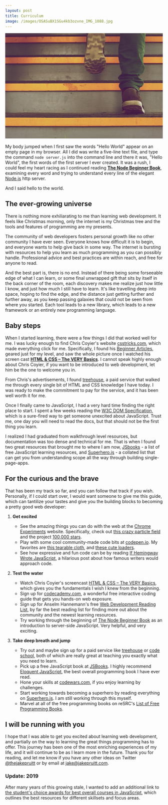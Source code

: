 ```yaml
---
layout: post
title: Curriculum
image: /images/OSASuBX1SGu4kb3ozvne_IMG_1088.jpg
---
```


![](/images/OSASuBX1SGu4kb3ozvne_IMG_1088.jpg)

My body jumped when I first saw the words "Hello World" appear on an empty page in my browser.  All I did was write a five-line text file, and type the command `node server.js` into the command line and there it was, "Hello World", the first words of the first server I ever created.  It was a rush, I could feel my heart racing as I continued reading [**The Node Beginner Book**](http://www.nodebeginner.org/), examining every word and trying to understand every line of the elegant [Node.js](http://nodejs.org/) http server.

And I said hello to the world.

## The ever-growing universe

There is nothing more exhiliarating to me than learning web development. It feels like Christmas morning, only the internet is my Christmas tree and the tools and features of programming are my presents.

The community of web developers fosters personal growth like no other community I have ever seen. Everyone knows how difficult it is to begin, and everyone wants to help give back in some way. The internet is bursting with resources to help you learn as much programming as you can possibly handle. Professional advice and best practices are within reach, and free for anyone to read.

And the best part is, there is no end. Instead of there being some forseeable edge of what I can learn, or some final unwrapped gift that sits by itself in the back corner of the room, each discovery makes me realize just how little I know, and just how much I still have to learn. It's like travelling deep into space, hoping to find the edge, and the distance just getting further and further away, as you keep passing galaxies that could not be seen from where you started. Each tool leads to a new library, which leads to a new framework or an entirely new programming language.

## Baby steps

When I started learning, there were a few things I did that worked well for me. I was lucky enough to find Chris Coyier's website [csstricks.com](http://css-tricks.com/), which made everything click for me. Specifically, I found his [Beginner Articles](http://css-tricks.com/category/beginner/), geared just for my level, and saw the whole picture once I watched his screen cast [**HTML & CSS – The VERY Basics**](http://css-tricks.com/video-screencasts/58-html-css-the-very-basics/). I cannot speak highly enough about Chris Coyier, if you want to be introduced to web development, let him be the one to welcome you in.

From Chris's advertisements, I found [treehouse](http://teamtreehouse.com/join/now?utm_source=css-tricks&utm_medium=leaderboard&utm_campaign=css-tricks-april-2014&cid=1148), a paid service that walked me through every single bit of HTML and CSS knowledge I have today. I was ready to make the commitment to pay for the service, and it has been well worth it for me.

Once I finally came to JavaScript, I had a very hard time finding the right place to start. I spent a few weeks reading the [W3C DOM Specification](http://www.w3.org/TR/2000/WD-DOM-Level-1-20000929/), which is a sure-fired way to get someone unexcited about JavaScript. Trust me, one day you will need to read the docs, but that should not be the first thing you learn.

I realized I had graduated from walkthrough level resources, but documentation was too dense and technical for me. That is when I found two great resources that brought me to where I am now, [JSbooks](http://jsbooks.revolunet.com/) - a list of free JavaScript learning resources, and [Superhero.js](http://superherojs.com/) - a collated list that can get you from understanding scope all the way through building single-page-apps.

## For the curious and the brave

That has been my track so far, and you can follow that track if you wish. Personally, if I could start over, I would want someone to give me this guide, which can tantilize your tastes and give you the building blocks to becoming a pretty good web developer:

1. **Get excited**
	* See the amazing things you can do with the web at the [Chrome Experiments](http://www.chromeexperiments.com/) website. Specifically, check out [this crazy particle field](http://www.marky.pl/vector-field/) and the project [100,000 stars](http://stars.chromeexperiments.com/).
	* Play with some cool community-made code bits at [codepen.io](http://codepen.io/). My favorites are [this tearable cloth](http://codepen.io/suffick/pen/KrAwx), and [these cute loaders](http://codepen.io/thebabydino/pen/pxnld).
	* See how expressive and fun code can be by reading [If Hemingway Wrote JavaScript](http://byfat.xxx/if-hemingway-wrote-javascript), a hilarious post about how famous writers would approach code.

2. **Test the water**
	* Watch Chris Coyier's screencast [HTML & CSS – The VERY Basics](http://css-tricks.com/video-screencasts/58-html-css-the-very-basics/), which gives you the fundamentals I wish I knew from the beginning.
	* Sign up for [codecademy.com](http://www.codecademy.com/), a wonderful free interactive coding guide that gets you hands-on web exposure.
	* Sign up for Anselm Hannemann's free [Web Development Reading List](http://wdrl.info/), by far the best reading list for finding more out about the community and the newest learning resources.
	* Try working through the beginning of [The Node Beginner Book](http://www.nodebeginner.org/) as an introduction to server-side JavaScript. Very helpful, and very exciting.

3. **Take deep breath and jump**
	* Try out and maybe sign up for a paid service like [treehouse](http://teamtreehouse.com/) or [code school](https://www.codeschool.com/), both of which are really great at teaching you exactly what you need to learn.
	* Pick up a free JavaScript book at [JSBooks](http://jsbooks.revolunet.com/). I highly recommend [Eloquent JavaScript](http://eloquentjavascript.net/), the best overall programming book I have ever read.
	* Hone your skills at [codewars.com](http://www.codewars.com/), if you enjoy learning by challenges.
	* Start working towards becoming a superhero by reading everything on [Superhero.js](http://superherojs.com/). I am still working through this myself.
	* Marvel at all of the free programming books on reSRC's [List of Free Programming Books](http://resrc.io/list/10/list-of-free-programming-books/).

## I will be running with you

I hope that I was able to get you excited about learning web development, and partially on the way to learning the great things programming has to offer. This journey has been one of the most enriching experiences of my life, and it will continue to be as I learn more in the future.  Thank you for reading, and let me know if you have any other ideas on Twitter [@thejakepruitt](https://twitter.com/thejakepruitt) or by email at [jake@jakepruitt.com](mailto:jake@jakepruitt.com).

### Update: 2019

After many years of this growing stale, I wanted to add an additional link to [the student's choice awards for best overall courses in JavaScript](https://courseduck.com/programming/javascript/awards.php), which outlines the best resources for different skillsets and focus areas.
